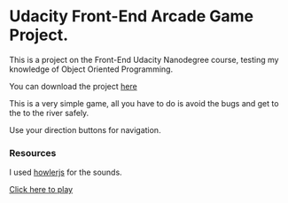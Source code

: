 #  Udacity Front-End Arcade Game Project. #

This is a project on the Front-End Udacity Nanodegree course, testing my knowledge of Object Oriented Programming.

You can download the project [here](https://github.com/abiodunolunu/Arcade-Game/archive/master.zip)

This is a very simple game, all you have to do is avoid the bugs and get to the to the river safely.

Use your direction buttons for navigation.

### Resources ###

I used [howlerjs](https://howlerjs.com/) for the sounds.

[Click here to play](https://abiodunolunu.github.io/Arcade-Game/)

